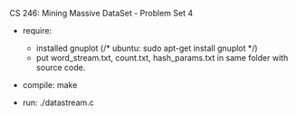 CS 246: Mining Massive DataSet - Problem Set 4


- require: 
	+ installed gnuplot (/* ubuntu: sudo apt-get install gnuplot */)
	+ put word_stream.txt, count.txt, hash_params.txt in same folder with source code.

- compile:	make
- run:		./datastream.c

